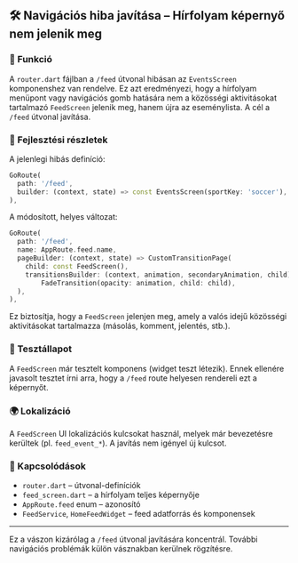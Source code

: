## 🛠️ Navigációs hiba javítása – Hírfolyam képernyő nem jelenik meg

### 🎯 Funkció

A `router.dart` fájlban a `/feed` útvonal hibásan az `EventsScreen` komponenshez van rendelve. Ez azt eredményezi, hogy a hírfolyam menüpont vagy navigációs gomb hatására nem a közösségi aktivitásokat tartalmazó `FeedScreen` jelenik meg, hanem újra az eseménylista. A cél a `/feed` útvonal javítása.

### 🧠 Fejlesztési részletek

A jelenlegi hibás definíció:

```dart
GoRoute(
  path: '/feed',
  builder: (context, state) => const EventsScreen(sportKey: 'soccer'),
),
```

A módosított, helyes változat:

```dart
GoRoute(
  path: '/feed',
  name: AppRoute.feed.name,
  pageBuilder: (context, state) => CustomTransitionPage(
    child: const FeedScreen(),
    transitionsBuilder: (context, animation, secondaryAnimation, child) =>
        FadeTransition(opacity: animation, child: child),
  ),
),
```

Ez biztosítja, hogy a `FeedScreen` jelenjen meg, amely a valós idejű közösségi aktivitásokat tartalmazza (másolás, komment, jelentés, stb.).

### 🧪 Tesztállapot

A `FeedScreen` már tesztelt komponens (widget teszt létezik). Ennek ellenére javasolt tesztet írni arra, hogy a `/feed` route helyesen rendereli ezt a képernyőt.

### 🌍 Lokalizáció

A `FeedScreen` UI lokalizációs kulcsokat használ, melyek már bevezetésre kerültek (pl. `feed_event_*`). A javítás nem igényel új kulcsot.

### 📎 Kapcsolódások

* `router.dart` – útvonal-definíciók
* `feed_screen.dart` – a hírfolyam teljes képernyője
* `AppRoute.feed` enum – azonosító
* `FeedService`, `HomeFeedWidget` – feed adatforrás és komponensek

---

Ez a vászon kizárólag a `/feed` útvonal javítására koncentrál. További navigációs problémák külön vásznakban kerülnek rögzítésre.
